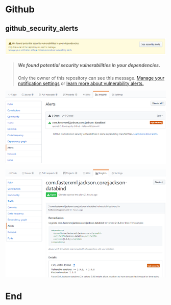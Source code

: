 # Github

## github_security_alerts

![](./imgs/101_github_security_alerts.png)

> ##### We found potential security vulnerabilities in your dependencies.
>
> Only the owner of this repository can see this message. 
> [Manage your notification settings](https://github.com/settings/notifications) or [learn more about vulnerability alerts.](https://help.github.com/articles/about-security-alerts-for-vulnerable-dependencies)

![](./imgs/101_github_Insights_Alerts.png)

![](./imgs/101_github_alerts_jackson.png)



























# End